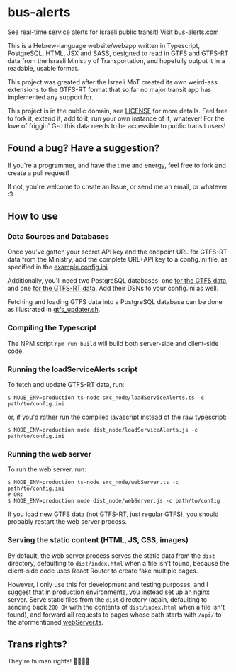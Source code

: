 bus-alerts
==========

See real-time service alerts for Israeli public transit! Visit [bus-alerts.com](https://bus-alerts.com/)

This is a Hebrew-language website/webapp written in Typescript, PostgreSQL, HTML, JSX and SASS, designed to read in GTFS and GTFS-RT data from the Israeli Ministry of Transportation, and hopefully output it in a readable, usable format.

This project was greated after the Israeli MoT created its own weird-ass extensions to the GTFS-RT format that so far no major transit app has implemented any support for.

This project is in the public domain, see [LICENSE](./LICENSE) for more details. Feel free to fork it, extend it, add to it, run your own instance of it, whatever! For the love of friggin' G-d this data needs to be accessible to public transit users!

Found a bug? Have a suggestion?
-------------------------------

If you're a programmer, and have the time and energy, feel free to fork and create a pull request!

If not, you're welcome to create an Issue, or send me an email, or whatever :3

How to use
----------

### Data Sources and Databases

Once you've gotten your secret API key and the endpoint URL for GTFS-RT data from the Ministry, add the complete URL+API key to a config.ini file, as specified in the [example.config.ini](./src_node/example.config.ini)

Additionally, you'll need two PostgreSQL databases: one [for the GTFS data](./scripts/gtfs_schema.sql), and one [for the GTFS-RT data](./scripts/alerts_schema.sql). Add their DSNs to your config.ini as well.

Fetching and loading GTFS data into a PostgreSQL database can be done as illustrated in [gtfs_updater.sh](./scripts/gtfs_updater.sh).

### Compiling the Typescript

The NPM script `npm run build` will build both server-side and client-side code.

### Running the loadServiceAlerts script

To fetch and update GTFS-RT data, run:

```
$ NODE_ENV=production ts-node src_node/loadServiceAlerts.ts -c path/to/config.ini
```

or, if you'd rather run the compiled javascript instead of the raw typescript:

```
$ NODE_ENV=production node dist_node/loadServiceAlerts.js -c path/to/config.ini
```

### Running the web server

To run the web server, run:

```
$ NODE_ENV=production ts-node src_node/webServer.ts -c path/to/config.ini
# OR:
$ NODE_ENV=production node dist_node/webServer.js -c path/to/config
```

If you load new GTFS data (not GTFS-RT, just regular GTFS), you should probably restart the web server process.

### Serving the static content (HTML, JS, CSS, images)

By default, the web server process serves the static data from the `dist` directory, defaulting to `dist/index.html` when a file isn't found, because the client-side code uses React Router to create fake multiple pages.

However, I only use this for development and testing purposes, and I suggest that in production environments, you instead set up an nginx server. Serve static files from the `dist` directory (again, defaulting to sending back `200 OK` with the contents of `dist/index.html` when a file isn't found), and forward all requests to pages whose path starts with `/api/` to the aformentioned [webServer.ts](./src_node/webServer.ts).

Trans rights?
-------------

They're human rights! 🏳️‍⚧️🏳️‍🌈
